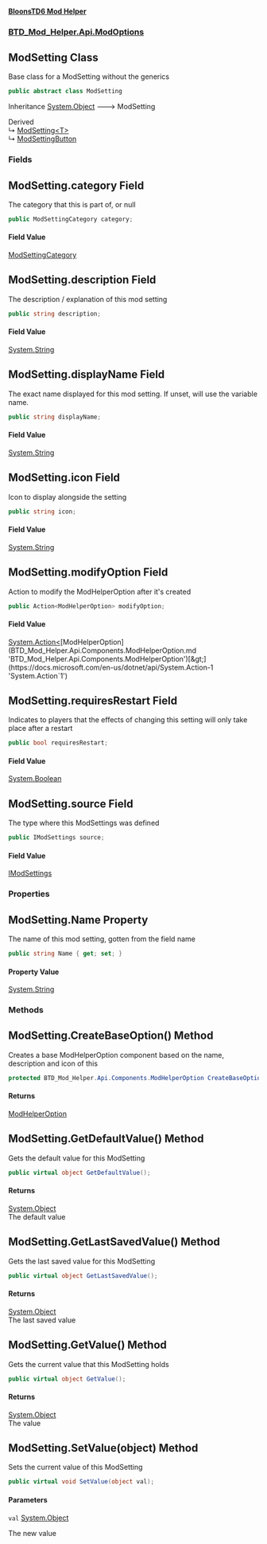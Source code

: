 #### [BloonsTD6 Mod Helper](README.md 'README')
### [BTD_Mod_Helper.Api.ModOptions](README.md#BTD_Mod_Helper.Api.ModOptions 'BTD_Mod_Helper.Api.ModOptions')

## ModSetting Class

Base class for a ModSetting without the generics

```csharp
public abstract class ModSetting
```

Inheritance [System.Object](https://docs.microsoft.com/en-us/dotnet/api/System.Object 'System.Object') &#129106; ModSetting

Derived  
&#8627; [ModSetting&lt;T&gt;](BTD_Mod_Helper.Api.ModOptions.ModSetting_T_.md 'BTD_Mod_Helper.Api.ModOptions.ModSetting<T>')  
&#8627; [ModSettingButton](BTD_Mod_Helper.Api.ModOptions.ModSettingButton.md 'BTD_Mod_Helper.Api.ModOptions.ModSettingButton')
### Fields

<a name='BTD_Mod_Helper.Api.ModOptions.ModSetting.category'></a>

## ModSetting.category Field

The category that this is part of, or null

```csharp
public ModSettingCategory category;
```

#### Field Value
[ModSettingCategory](BTD_Mod_Helper.Api.ModOptions.ModSettingCategory.md 'BTD_Mod_Helper.Api.ModOptions.ModSettingCategory')

<a name='BTD_Mod_Helper.Api.ModOptions.ModSetting.description'></a>

## ModSetting.description Field

The description / explanation of this mod setting

```csharp
public string description;
```

#### Field Value
[System.String](https://docs.microsoft.com/en-us/dotnet/api/System.String 'System.String')

<a name='BTD_Mod_Helper.Api.ModOptions.ModSetting.displayName'></a>

## ModSetting.displayName Field

The exact name displayed for this mod setting. If unset, will use the variable name.

```csharp
public string displayName;
```

#### Field Value
[System.String](https://docs.microsoft.com/en-us/dotnet/api/System.String 'System.String')

<a name='BTD_Mod_Helper.Api.ModOptions.ModSetting.icon'></a>

## ModSetting.icon Field

Icon to display alongside the setting

```csharp
public string icon;
```

#### Field Value
[System.String](https://docs.microsoft.com/en-us/dotnet/api/System.String 'System.String')

<a name='BTD_Mod_Helper.Api.ModOptions.ModSetting.modifyOption'></a>

## ModSetting.modifyOption Field

Action to modify the ModHelperOption after it's created

```csharp
public Action<ModHelperOption> modifyOption;
```

#### Field Value
[System.Action&lt;](https://docs.microsoft.com/en-us/dotnet/api/System.Action-1 'System.Action`1')[ModHelperOption](BTD_Mod_Helper.Api.Components.ModHelperOption.md 'BTD_Mod_Helper.Api.Components.ModHelperOption')[&gt;](https://docs.microsoft.com/en-us/dotnet/api/System.Action-1 'System.Action`1')

<a name='BTD_Mod_Helper.Api.ModOptions.ModSetting.requiresRestart'></a>

## ModSetting.requiresRestart Field

Indicates to players that the effects of changing this setting will only take place after a restart

```csharp
public bool requiresRestart;
```

#### Field Value
[System.Boolean](https://docs.microsoft.com/en-us/dotnet/api/System.Boolean 'System.Boolean')

<a name='BTD_Mod_Helper.Api.ModOptions.ModSetting.source'></a>

## ModSetting.source Field

The type where this ModSettings was defined

```csharp
public IModSettings source;
```

#### Field Value
[IModSettings](BTD_Mod_Helper.Api.Data.IModSettings.md 'BTD_Mod_Helper.Api.Data.IModSettings')
### Properties

<a name='BTD_Mod_Helper.Api.ModOptions.ModSetting.Name'></a>

## ModSetting.Name Property

The name of this mod setting, gotten from the field name

```csharp
public string Name { get; set; }
```

#### Property Value
[System.String](https://docs.microsoft.com/en-us/dotnet/api/System.String 'System.String')
### Methods

<a name='BTD_Mod_Helper.Api.ModOptions.ModSetting.CreateBaseOption()'></a>

## ModSetting.CreateBaseOption() Method

Creates a base ModHelperOption component based on the name, description and icon of this

```csharp
protected BTD_Mod_Helper.Api.Components.ModHelperOption CreateBaseOption();
```

#### Returns
[ModHelperOption](BTD_Mod_Helper.Api.Components.ModHelperOption.md 'BTD_Mod_Helper.Api.Components.ModHelperOption')

<a name='BTD_Mod_Helper.Api.ModOptions.ModSetting.GetDefaultValue()'></a>

## ModSetting.GetDefaultValue() Method

Gets the default value for this ModSetting

```csharp
public virtual object GetDefaultValue();
```

#### Returns
[System.Object](https://docs.microsoft.com/en-us/dotnet/api/System.Object 'System.Object')  
The default value

<a name='BTD_Mod_Helper.Api.ModOptions.ModSetting.GetLastSavedValue()'></a>

## ModSetting.GetLastSavedValue() Method

Gets the last saved value for this ModSetting

```csharp
public virtual object GetLastSavedValue();
```

#### Returns
[System.Object](https://docs.microsoft.com/en-us/dotnet/api/System.Object 'System.Object')  
The last saved value

<a name='BTD_Mod_Helper.Api.ModOptions.ModSetting.GetValue()'></a>

## ModSetting.GetValue() Method

Gets the current value that this ModSetting holds

```csharp
public virtual object GetValue();
```

#### Returns
[System.Object](https://docs.microsoft.com/en-us/dotnet/api/System.Object 'System.Object')  
The value

<a name='BTD_Mod_Helper.Api.ModOptions.ModSetting.SetValue(object)'></a>

## ModSetting.SetValue(object) Method

Sets the current value of this ModSetting

```csharp
public virtual void SetValue(object val);
```
#### Parameters

<a name='BTD_Mod_Helper.Api.ModOptions.ModSetting.SetValue(object).val'></a>

`val` [System.Object](https://docs.microsoft.com/en-us/dotnet/api/System.Object 'System.Object')

The new value